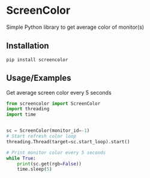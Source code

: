 
# ScreenColor

Simple Python library to get average color of monitor(s)


## Installation

```
pip install screencolor
```


## Usage/Examples

Get average screen color every 5 seconds

```python
from screencolor import ScreenColor
import threading
import time


sc = ScreenColor(monitor_id=-1)
# Start refresh color loop
threading.Thread(target=sc.start_loop).start()

# Print monitor color every 5 seconds
while True:
    print(sc.get(rgb=False))
    time.sleep(5)
```

